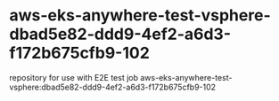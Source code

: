 # aws-eks-anywhere-test-vsphere-dbad5e82-ddd9-4ef2-a6d3-f172b675cfb9-102
repository for use with E2E test job aws-eks-anywhere-test-vsphere:dbad5e82-ddd9-4ef2-a6d3-f172b675cfb9-102

